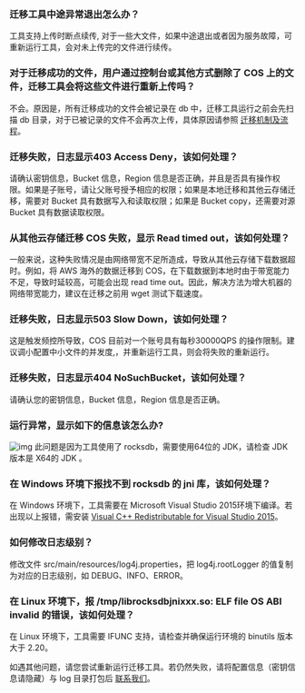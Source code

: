 ### 迁移工具中途异常退出怎么办？

工具支持上传时断点续传, 对于一些大文件，如果中途退出或者因为服务故障，可重新运行工具，会对未上传完的文件进行续传。

### 对于迁移成功的文件，用户通过控制台或其他方式删除了 COS 上的文件，迁移工具会将这些文件进行重新上传吗？

不会。原因是，所有迁移成功的文件会被记录在 db 中，迁移工具运行之前会先扫描 db 目录，对于已被记录的文件不会再次上传，具体原因请参照 [迁移机制及流程](https://cloud.tencent.com/document/product/436/15392#.E8.BF.81.E7.A7.BB.E6.9C.BA.E5.88.B6.E5.8F.8A.E6.B5.81.E7.A8.8B)。

### 迁移失败，日志显示403 Access Deny，该如何处理？

请确认密钥信息，Bucket 信息，Region 信息是否正确，并且是否具有操作权限。如果是子账号，请让父账号授予相应的权限；如果是本地迁移和其他云存储迁移，需要对 Bucket 具有数据写入和读取权限；如果是 Bucket copy，还需要对源 Bucket 具有数据读取权限。

### 从其他云存储迁移 COS 失败，显示 Read timed out，该如何处理？

一般来说，这种失败情况是由网络带宽不足所造成，导致从其他云存储下载数据超时。例如，将 AWS 海外的数据迁移到 COS，在下载数据到本地时由于带宽能力不足，导致时延较高，可能会出现 read time out。因此，解决方法为增大机器的网络带宽能力，建议在迁移之前用 wget 测试下载速度。

### 迁移失败，日志显示503 Slow Down，该如何处理？

这是触发频控所导致，COS 目前对一个账号具有每秒30000QPS 的操作限制。建议调小配置中小文件的并发度,，并重新运行工具，则会将失败的重新运行。

### 迁移失败，日志显示404 NoSuchBucket，该如何处理？

请确认您的密钥信息，Bucket 信息，Region 信息是否正确。

### 运行异常，显示如下的信息该怎么办?

![img](https://main.qcloudimg.com/raw/9fdac231af66c991c13fe0440e8d7366.png)
此问题是因为工具使用了 rocksdb，需要使用64位的 JDK，请检查 JDK 版本是 X64的 JDK 。

### 在 Windows 环境下报找不到 rocksdb 的 jni 库，该如何处理？
在 Windows 环境下，工具需要在 Microsoft Visual Studio 2015环境下编译。若出现以上报错，需安装 [Visual C++ Redistributable for Visual Studio 2015](https://www.microsoft.com/zh-CN/download/details.aspx?id=48145)。

### 如何修改日志级别？
修改文件 src/main/resources/log4j.properties，把 log4j.rootLogger 的值复制为对应的日志级别，如 DEBUG、INFO、ERROR。

### 在 Linux 环境下，报 /tmp/librocksdbjnixxx.so: ELF file OS ABI invalid 的错误，该如何处理？
在 Linux 环境下，工具需要 IFUNC 支持，请检查并确保运行环境的 binutils 版本大于 2.20。

如遇其他问题，请您尝试重新运行迁移工具。若仍然失败，请将配置信息（密钥信息请隐藏）与 log 目录打包后 [联系我们](https://cloud.tencent.com/document/product/436/37708)。


